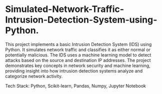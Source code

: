 # Simulated-Network-Traffic-Intrusion-Detection-System-using-Python.
This project implements a basic Intrusion Detection System (IDS) using Python. It simulates network traffic and classifies it as either normal or potentially malicious. The IDS uses a machine learning model to detect attacks based on the source and destination IP addresses. The project demonstrates key concepts in network security and machine learning, providing insight into how intrusion detection systems analyze and categorize network activity.

Tech Stack: Python, Scikit-learn, Pandas, Numpy, Jupyter Notebook

